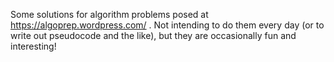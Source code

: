 Some solutions for algorithm problems posed at https://algoprep.wordpress.com/ .
Not intending to do them every day (or to write out pseudocode and the like),
but they are occasionally fun and interesting!

